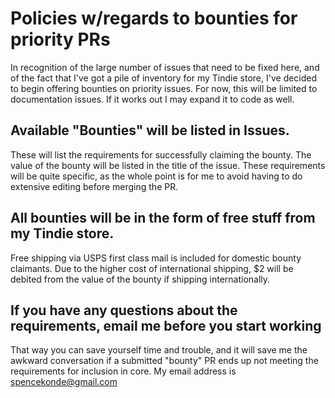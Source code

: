 # Policies w/regards to bounties for priority PRs

In recognition of the large number of issues that need to be fixed here, and of the fact that I've got a pile of inventory for my Tindie store, I've decided to begin offering bounties on priority issues. For now, this will be limited to documentation issues. If it works out I may expand it to code as well.

## Available "Bounties" will be listed in Issues.

These will list the requirements for successfully claiming the bounty. The value of the bounty will be listed in the title of the issue. These requirements will be quite specific, as the whole point is for me to avoid having to do extensive editing before merging the PR.

## All bounties will be in the form of free stuff from my Tindie store.

Free shipping via USPS first class mail is included for domestic bounty claimants. Due to the higher cost of international shipping, $2 will be debited from the value of the bounty if shipping internationally.

## If you have any questions about the requirements, email me before you start working

That way you can save yourself time and trouble, and it will save me the awkward conversation if a submitted "bounty" PR ends up not meeting the requirements for inclusion in core. My email address is spencekonde@gmail.com
